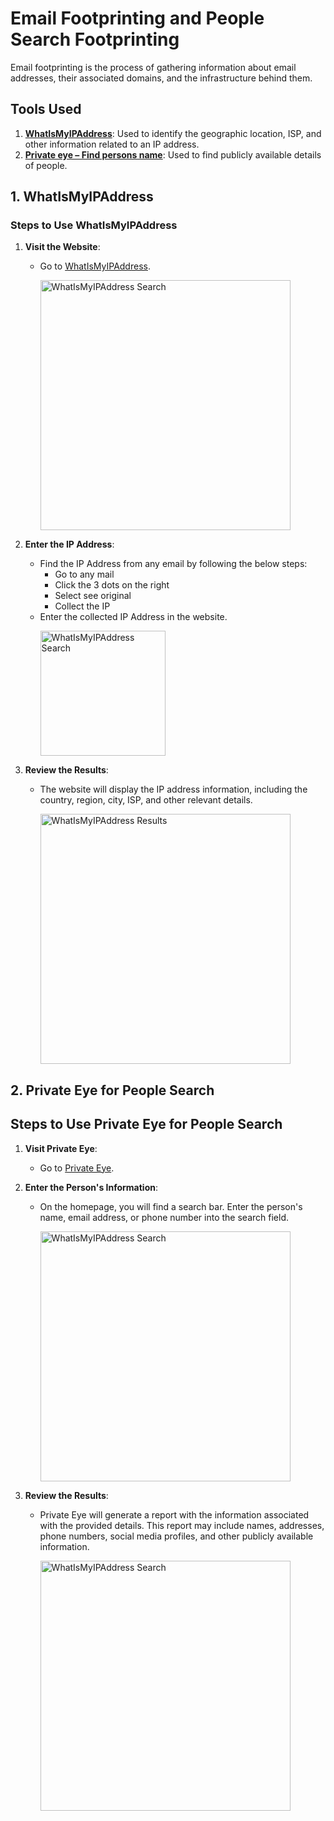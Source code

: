 # Email Footprinting and People Search Footprinting
Email footprinting is the process of gathering information about email addresses, their associated domains, and the infrastructure behind them.
## Tools Used

1. **[WhatIsMyIPAddress](https://whatismyipaddress.com)**: Used to identify the geographic location, ISP, and other information related to an IP address. 
2. **[Private eye – Find persons name](https://www.privateeye.com/)**: Used to find publicly available details of people.
## 1. **WhatIsMyIPAddress** 
### Steps to Use WhatIsMyIPAddress

1. **Visit the Website**:
   - Go to [WhatIsMyIPAddress](https://whatismyipaddress.com/ip-lookup).
      <p align="left">
     <img src="https://s4.aconvert.com/convert/p3r68-cdx67/ajddr-wslju.jpg" alt="WhatIsMyIPAddress Search" width="400">
   </p>

2. **Enter the IP Address**:
   - Find the IP Address from any email by following the below steps:
     - Go to any mail
     - Click the 3 dots on the right
     - Select see original
     - Collect the IP
   - Enter the collected IP Address in the website.
       <p align="left">
     <img src="https://s4.aconvert.com/convert/p3r68-cdx67/ahybk-523mw.jpg" alt="WhatIsMyIPAddress Search" width="200">
   </p>
   
3. **Review the Results**:
   - The website will display the IP address information, including the country, region, city, ISP, and other relevant details.
   
      <p align="left">
     <img src="https://s4.aconvert.com/convert/p3r68-cdx67/az9g0-iv4d0.jpg" alt="WhatIsMyIPAddress Results" width="400">
   </p>
## 2. **Private Eye for People Search** 
## Steps to Use Private Eye for People Search
1. **Visit Private Eye**:
   - Go to [Private Eye](https://www.privateeye.com/).

2. **Enter the Person's Information**:
   - On the homepage, you will find a search bar. Enter the person's name, email address, or phone number into the search field.
      <p align="left">
     <img src="https://s4.aconvert.com/convert/p3r68-cdx67/avrrs-2h6ol.jpg" alt="WhatIsMyIPAddress Search" width="400">
   </p>
3. **Review the Results**:
   - Private Eye will generate a report with the information associated with the provided details. This report may include names, addresses, phone numbers, social media profiles, and other publicly available information.

      <p align="left">
     <img src="https://s4.aconvert.com/convert/p3r68-cdx67/a9ey9-2fam8.jpg" alt="WhatIsMyIPAddress Search" width="400">
   </p>
